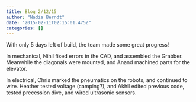 ```yaml
---
title: Blog 2/12/15
author: "Nadia Berndt"
date: "2015-02-11T02:15:01.475Z"
categories: []
---
```


With only 5 days left of build, the team made some great progress!

In mechanical, Nihil fixed errors in the CAD, and assembled the Grabber.
 Meanwhile the diagonals were mounted, and Anand machined parts for the elevator.

In electrical, Chris marked the pneumatics on the robots, and continued to wire. 
Heather tested voltage (camping?), and Akhil edited previous code, tested precession dive, and wired ultrasonic sensors.
